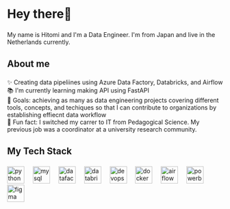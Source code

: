 <h1 align="left">Hey there👋</h1>

###

<p align="left">My name is Hitomi and I'm a Data Engineer. I'm from Japan and live in the Netherlands currently.</p>

###

<h2 align="left">About me</h2>

###

<p align="left">✨ Creating data pipeliines using Azure Data Factory, Databricks, and Airflow<br>📚 I'm currently learning making API using FastAPI<br>🎯 Goals: achieving as many as data engineering projects covering different tools, concepts, and techiques so that I can contribute to organizations by establishing effiecnt data workflow <br>🎲 Fun fact: I switched my carrer to IT from Pedagogical Science. My previous job was a coordinator at a university research community. </p>

###

<h2 align="left">My Tech Stack</h2>

###

<div align="left">
  <img src="https://s3.dualstack.us-east-2.amazonaws.com/pythondotorg-assets/media/files/python-logo-only.svg" height="40" alt="python logo"  />
  <img width="12" />
  <img src="https://www.vectorlogo.zone/logos/mysql/mysql-ar21.svg" height="40" alt="mysql logo"  />
  <img width="12" />
  <img src="https://symbols.getvecta.com/stencil_28/27_data-factory.8004c08598.svg" height="40" alt="datafactory logo"  />
  <img width="12" />
  <img src="https://www.vectorlogo.zone/logos/databricks/databricks-ar21.svg" height="40" alt="databricks logo"  />
  <img width="12" />
  <img src="https://www.svgrepo.com/download/448271/azure-devops.svg" height="40" alt="devops logo"  />
  <img width="12" />
  <img src="https://www.svgrepo.com/download/448221/docker.svg" height="40" alt="docker logo"  />
  <img width="12" />
  <img src="https://www.svgrepo.com/download/353380/airflow.svg" height="40" alt="airflow logo"  />
  <img width="12" />
  <img src="https://raw.githubusercontent.com/microsoft/PowerBI-Icons/2bf1c982fb24528eee1559a96a25eb534c175cfd/SVG/Power-BI.svg" height="40" alt="powerbi logo"  />
  <img width="12" />
  <img src="https://www.svgrepo.com/download/452202/figma.svg" height="40" alt="figma logo"  />
</div>

###
